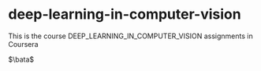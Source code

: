 # deep-learning-in-computer-vision
This is the course DEEP_LEARNING_IN_COMPUTER_VISION assignments in Coursera


$\bata$
